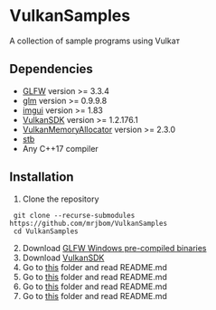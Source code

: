 # VulkanSamples
A collection of sample programs using Vulkaт

## Dependencies
* [GLFW](https://github.com/glfw/glfw/) version >= 3.3.4
* [glm](https://github.com/g-truc/glm/) version >= 0.9.9.8
* [imgui](https://github.com/ocornut/imgui/) version >= 1.83
* [VulkanSDK](https://www.lunarg.com/vulkan-sdk/) version >= 1.2.176.1
* [VulkanMemoryAllocator](https://github.com/GPUOpen-LibrariesAndSDKs/VulkanMemoryAllocator/) version >= 2.3.0
* [stb](https://github.com/nothings/stb/)
* Any C++17 compiler

## Installation
1. Clone the repository
```
 git clone --recurse-submodules https://github.com/mrjbom/VulkanSamples
 cd VulkanSamples
```
2. Download [GLFW Windows pre-compiled binaries](https://www.glfw.org/download.html#windows-pre-compiled-binaries)
3. Download [VulkanSDK](https://www.lunarg.com/vulkan-sdk/)
4. Go to [this](third-party/glfw-libs) folder and read README.md
5. Go to [this](third-party/vulkansdk-include) folder and read README.md
6. Go to [this](third-party/vulkansdk-libs) folder and read README.md
7. Go to [this](third-party/vma-libs) folder and read README.md
